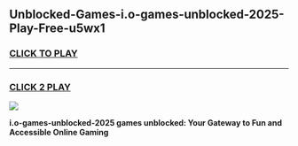 
## Unblocked-Games-i.o-games-unblocked-2025-Play-Free-u5wx1
<h3>
<a href="https://premium76.site?title=i.o-games-unblocked-2025&ref=19M">CLICK TO PLAY</a></h3>
<hr>

<h3>
<a href="https://premium76.site?title=i.o-games-unblocked-2025&ref=19M">CLICK 2 PLAY</a>
  
</h3>

<a href="https://premium76.site?title=i.o-games-unblocked-2025&ref=19M"><img src="https://clearcache.store/games.png"></a>


**i.o-games-unblocked-2025 games unblocked: Your Gateway to Fun and Accessible Online Gaming**
